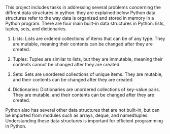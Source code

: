 This project includes tasks in addressing several problems concerning the diffrent data structures in python. they are explained below
Python data structures refer to the way data is organized and stored in memory in a Python program. There are four main built-in data structures in Python: lists, tuples, sets, and dictionaries.

1. Lists: Lists are ordered collections of items that can be of any type. They are mutable, meaning their contents can be changed after they are created.

2. Tuples: Tuples are similar to lists, but they are immutable, meaning their contents cannot be changed after they are created.

3. Sets: Sets are unordered collections of unique items. They are mutable, and their contents can be changed after they are created.

4. Dictionaries: Dictionaries are unordered collections of key-value pairs. They are mutable, and their contents can be changed after they are created.

Python also has several other data structures that are not built-in, but can be imported from modules such as arrays, deque, and namedtuples. Understanding these data structures is important for efficient programming in Python.

